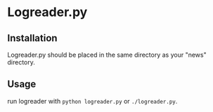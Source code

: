 # Logreader.py

## Installation
Logreader.py should be placed in the same directory as your "news" directory.

## Usage
run logreader with 
`python logreader.py` 
or 
`./logreader.py`.